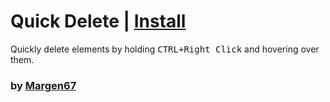 # Quick Delete | [Install](https://raw.githubusercontent.com/InfiniteCraftCommunity/userscripts/master/userscripts/QuickDelete/index.user.js)

Quickly delete elements by holding <kbd>CTRL+Right Click</kbd> and hovering over them.

### by [Margen67](https://github.com/Margen67)
